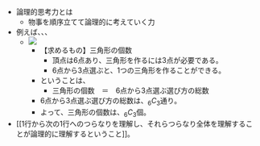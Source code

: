- 論理的思考力とは
	- 物事を順序立てて論理的に考えていく力
- 例えば、、、
	- ![](https://scrapbox.io/files/64aa05341b4f34001b38c6b5.png)
		- 【求めるもの】三角形の個数
			- 頂点は6点あり、三角形を作るには3点が必要である。
			- 6点から3点選ぶと、1つの三角形を作ることができる。
		- ということは、
			- 三角形の個数　＝　6点から3点選ぶ選び方の総数
		- 6点から3点選ぶ選び方の総数は、$_6C_3$通り。
		- よって、三角形の個数は、$_6C_3$個。
- [[1行から次の1行へのつらなりを理解し、それらつらなり全体を理解することが論理的に理解するということ]]。